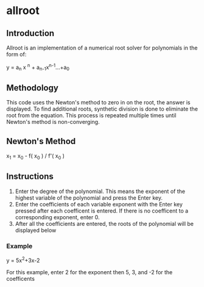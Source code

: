 # allroot

## Introduction
Allroot is an implementation of a numerical root solver for polynomials in the form of:

y = a<sub>n</sub> x <sup>n</sup> + a<sub>n-1</sub>x<sup>n-1</sup>...+a<sub>0
  
## Methodology
This code uses the Newton's method to zero in on the root, the answer is displayed. To find additional roots, synthetic division is done to eliminate the root from the equation. This process is repeated multiple times until Newton's method is non-converging.
  
## Newton's Method

x<sub>1</sub> = x<sub>0</sub> - f( x<sub>0</sub> ) / f'( x<sub>0</sub> )
  
## Instructions
1. Enter the degree of the polynomial. This means the exponent of the highest variable of the polynomial and press the Enter key.
2. Enter the coefficients of each variable exponent with the Enter key pressed after each coefficent is entered. If there is no coefficent to a corresponding exponent, enter 0.
3. After all the coefficients are entered, the roots of the polynomial will be displayed below
  
### Example
  y = 5x<sup>2</sup>+3x-2
  
  For this example, enter 2 for the exponent then 5, 3, and -2 for the coefficents
